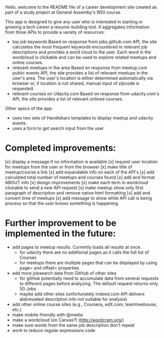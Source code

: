 Hello, welcome to the README file of a career development site created as part of a study project at General Assemby's WDI course.

This app is designed to give any user who is interested in starting or growing a tech career a resume-building tool. It aggregates information from three APIs to provide a variety of resources:
- top job keywords
Based on response from jobs.github.com API, the site calculates the most frequent keywords encountered in relevant job descriptions and provides a word cloud to the user. Each word in the wordcloud is clickable and can be used to explore related meetups and online courses.
- relevant meetups in the area
Based on response from meetup.com public events API, the site provides a list of relevant meetups in the user's area. The user's location is either determined automatically via browser or, if location is not shared, manual input of zipcode is requested.
- relevant courses on Udacity.com
Based on response from udacity.com's API, the site provides a list of relevant onlined courses.

Other specs of the app:
- uses two sets of Handlebars templates to display meetup and udacity events
- uses a form to get search input from the user



# Completed improvements:
[x] display a message if no information is available
[x] request user location for meetups from the user or from the browser
[x] make title of meetup/course a link
[x] add expandable info on each of the API's
[x] add calculated total number of meetups and courses found
[x] add and format ABOUT info
[x] design improvements
[x] make each term in wordcloud clickable to send a new API request
[x] make meetup show only first paragraph of description and remove native html formatting
[x] add and convert time of meetups
[x] add message to show while API call is being process so that the user knows something is happening


# Further improvement to be implemented in the future:
- add pages to meetup results. Currently loads all results at once.
  - for udacity there are no additional pages as it calls the full list of Courses
  - for meetups there are multiple pages that can be displayed by using page= and offset= properties
- add more jobsearch data from GitHub of other sites
  - for gitHub potentially need to accumulate data from several requests to different pages before analyzing. The default request returns only 50 Jobs
  - maybe add other sites (unfortunately indeed.com API delivers abbreviated description info not suitable for analysis)
- add other online course sites (e.g., Coursera, edX.com, teamtreehouse, etc.)
- make mobile-friendly with @media
- make a wordcloud (on Canvas?) (http://wordcram.org/)
- make sure words from the same job description don't repeat
- work to reduce regular expressions code
